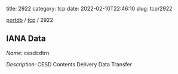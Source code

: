 title: 2922
category: tcp
date: 2022-02-10T22:46:10
slug: tcp/2922

[portdb](/) / [tcp](/category/tcp.html) / 2922


## IANA Data

_Name:_ cesdcdtrn

_Description:_ CESD Contents Delivery Data Transfer


